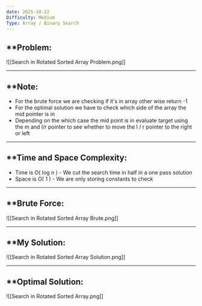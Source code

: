 ```yaml
---
date: 2025-10-22
Difficulty: Medium
Type: Array / Binary Search
---
```


## **Problem: 

![[Search in Rotated Sorted Array Problem.png]]

---
## **Note: 
- For the brute force we are checking if it's in array other wise return -1 
- For the optimal solution we have to check which side of the array the mid pointer is in 
- Depending on the which case the mid point is in evaluate target using the m and l/r pointer to see whether to move the l / r pointer to the right or left 

---

## **Time and Space Complexity: 
- Time is O( log n ) - We cut the search time in half in a one pass solution 
- Space is O( 1 ) - We are only storing constants to check 

--- 

## **Brute Force: 

![[Search in Rotated Sorted Array Brute.png]]

---
## **My Solution: 

![[Search in Rotated Sorted Array Solution.png]]



---
## **Optimal Solution: 

![[Search in Rotated Sorted Array.png]]
